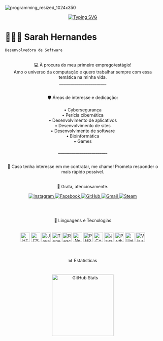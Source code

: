 
![programming_resized_1024x350](https://github.com/user-attachments/assets/c7725bb1-864b-42df-b7f4-b72dae672998)


<p align="center">
<a href="https://git.io/typing-svg"><img src="https://readme-typing-svg.demolab.com?font=Macondo&size=25&duration=7000&pause=1000&color=CFF3F7&background=C6767E00&center=true&width=435&lines=Hello%2C+World+%E2%98%95%EF%B8%8E;Bem+Vindo+ao+meu+perfil!++%E2%99%A1;Eu+sou+a+Sarah%2C+prazer!+E+voc%C3%AA%3F+%F0%93%83%A0" alt="Typing SVG" /></a>
</p>

   # 👩🏻‍💻 Sarah Hernandes  
   `Desenvolvedora de Software` 
   <br><br>


<p align="center">
   💻 À procura do meu primeiro emprego/estágio!  
   <br>
   Amo o universo da computação e quero trabalhar sempre com essa temática na minha vida.  
   <br>  
   ________________________  
   <br><br>
</p>
<p align="center">
   🛡️ Áreas de interesse e dedicação: 
   <br><br>  
   • Cybersegurança <br>
   • Perícia cibernética <br>
   • Desenvolvimento de aplicativos <br>
   • Desenvolvimento de sites <br>
   • Desenvolvimento de software <br>
   • Bioinformática <br>
   • Games  
   <br><br>  
   _________________________  
   <br><br>
    </p>
<p align="center">
   📩 Caso tenha interesse em me contratar, me chame!  
   Prometo responder o mais rápido possível.  
   <br><br>  
  </p>
<p align="center">
   🙏 Grata, atenciosamente.  
</p>
<p align="center">
      <a href="https://www.instagram.com/saravihernandes/" target="_blank">
    <img 
        alt="Instagram" 
        title="Perfil no Instagram" 
        src="https://img.shields.io/badge/Instagram-E4405F?style=for-the-badge&logo=instagram&logoColor=white"
    />
</a>
<a href="https://www.facebook.com/vihernandesBRLDR/" target="_blank">
    <img 
        alt="Facebook" 
        title="Perfil no Facebook" 
        src="https://img.shields.io/badge/Facebook-1877F2?style=for-the-badge&logo=facebook&logoColor=white"
    />
</a>
<a href="https://github.com/SaraahBR" target="_blank">
    <img 
        alt="GitHub" 
        title="Perfil no GitHub" 
        src="https://img.shields.io/badge/GitHub-100000?style=for-the-badge&logo=github&logoColor=white"
    />
</a>
<a href="mailto:vihernandesbr@gmail.com" target="_blank">
    <img 
        alt="Gmail" 
        title="Enviar e-mail pelo Gmail" 
        src="https://img.shields.io/badge/Gmail-D14836?style=for-the-badge&logo=gmail&logoColor=white"
    />
</a>
<a href="https://steamcommunity.com/id/saraahvihernandesBR/" target="_blank">
    <img 
        alt="Steam" 
        title="Perfil no Steam" 
        src="https://img.shields.io/badge/Steam-000000?style=for-the-badge&logo=steam&logoColor=white"
    />
</a>
</p>
<br><br>
<p align="center">
🤖 Linguagens e Tecnologias<br><br>
</p>
</p>
<p align="center">
<img 
    alt="HTML" 
    title="HTML" 
    width="30px" 
    src="https://cdn.jsdelivr.net/gh/devicons/devicon@latest/icons/html5/html5-original.svg" 
/>
<img 
    alt="CSS" 
    title="CSS"
    width="30px" 
    src="https://cdn.jsdelivr.net/gh/devicons/devicon@latest/icons/css3/css3-original.svg" 
/>
<img 
    alt="JavaScript" 
    title="JavaScript"
    width="30px" 
    src="https://cdn.jsdelivr.net/gh/devicons/devicon@latest/icons/javascript/javascript-original.svg" 
/>
<img 
    alt="TypeScript"
    title="TypeScript" 
    width="30px" 
    src="https://cdn.jsdelivr.net/gh/devicons/devicon@latest/icons/typescript/typescript-original.svg" 
/>
<img 
    alt="React"
    title="React" 
    width="30px" 
    src="https://cdn.jsdelivr.net/gh/devicons/devicon@latest/icons/react/react-original.svg" 
/>
<img 
    alt="Next.js" 
    title="Next.js"
    width="30px" 
    src="https://cdn.jsdelivr.net/gh/devicons/devicon@latest/icons/nextjs/nextjs-original.svg" 
/>
<img 
    alt="PHP" 
    title="PHP"
    width="30px" 
    src="https://cdn.jsdelivr.net/gh/devicons/devicon@latest/icons/php/php-original.svg" 
/>
<img 
    alt="C++" 
    title="C++"
    width="30px" 
    src="https://cdn.jsdelivr.net/gh/devicons/devicon@latest/icons/cplusplus/cplusplus-original.svg" 
/>
<img 
    alt="Java" 
    title="Java"
    width="30px" 
    src="https://cdn.jsdelivr.net/gh/devicons/devicon@latest/icons/java/java-original.svg" 
/>
<img 
    alt="Python" 
    title="Python"
    width="30px" 
    src="https://cdn.jsdelivr.net/gh/devicons/devicon@latest/icons/python/python-original.svg" 
/>
<img 
    alt="Unity" 
    title="Unity"
    width="30px" 
    src="https://cdn.jsdelivr.net/gh/devicons/devicon@latest/icons/unity/unity-original.svg" 
/>
<img 
    alt="Visual Studio Code" 
    title="Visual Studio Code"
    width="30px" 
    src="https://cdn.jsdelivr.net/gh/devicons/devicon@latest/icons/visualstudio/visualstudio-original.svg" 
/>
</p>

<p align="center"><br><br>
📊 Estatísticas<br><br>
</p>

<p>
<p align="center">
<img 
      align="center" 
      alt="GitHub Stats" 
      height="200" 
      src="https://github-readme-stats.vercel.app/api/top-langs/?username=saraahBR&theme=tokyonight&layout=compact&custom_title=Linguagens&langs_count=10" 
  />
</p>
</p>


<br/>
<br/>



